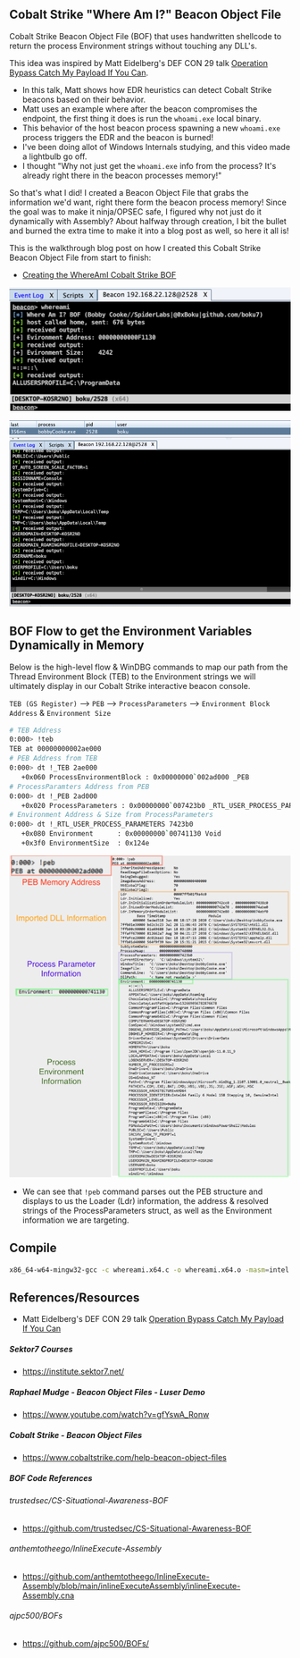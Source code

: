 ## Cobalt Strike "Where Am I?" Beacon Object File
Cobalt Strike Beacon Object File (BOF) that uses handwritten shellcode to return the process Environment strings without touching any DLL's.

This idea was inspired by Matt Eidelberg's DEF CON 29 talk [Operation Bypass Catch My Payload If You Can](https://youtu.be/JXKNdWUs77w).
+ In this talk, Matt shows how EDR heuristics can detect Cobalt Strike beacons based on their behavior. 
+ Matt uses an example where after the beacon compromises the endpoint, the first thing it does is run the `whoami.exe` local binary.
+ This behavior of the host beacon process spawning a new `whoami.exe` process triggers the EDR and the beacon is burned!
+ I've been doing allot of Windows Internals studying, and this video made a lightbulb go off. 
+ I thought "Why not just get the `whoami.exe` info from the process? It's already right there in the beacon processes memory!" 

So that's what I did! I created a Beacon Object File that grabs the information we'd want, right there form the beacon process memory! Since the goal was to make it ninja/OPSEC safe, I figured why not just do it dynamically with Assembly? About halfway through creation, I bit the bullet and burned the extra time to make it into a blog post as well, so here it all is!

This is the walkthrough blog post on how I created this Cobalt Strike Beacon Object File from start to finish:
+ [Creating the WhereAmI Cobalt Strike BOF](https://0xboku.com/2021/08/19/Bof-WhereAmI.html) 

![](/images/beaconLoop.png)

![](/images/greatSuccess.png)

## BOF Flow to get the Environment Variables Dynamically in Memory
Below is the high-level flow & WinDBG commands to map our path from the Thread Environment Block (TEB) to the Environment strings we will ultimately display in our Cobalt Strike interactive beacon console. 

`TEB (GS Register)` --> `PEB` --> `ProcessParameters` --> `Environment Block Address` & `Environment Size`

```bash
# TEB Address
0:000> !teb
TEB at 00000000002ae000
# PEB Address from TEB
0:000> dt !_TEB 2ae000
   +0x060 ProcessEnvironmentBlock : 0x00000000`002ad000 _PEB
# ProcessParamters Address from PEB
0:000> dt !_PEB 2ad000
   +0x020 ProcessParameters : 0x00000000`007423b0 _RTL_USER_PROCESS_PARAMETERS
# Environment Address & Size from ProcessParameters
0:000> dt !_RTL_USER_PROCESS_PARAMETERS 7423b0
   +0x080 Environment      : 0x00000000`00741130 Void
   +0x3f0 EnvironmentSize  : 0x124e
```

![](/images/bangPEB.png)

+ We can see that `!peb` command parses out the PEB structure and displays to us the Loader (Ldr) information, the address & resolved strings of the ProcessParameters struct, as well as the Environment information we are targeting.

## Compile
```bash
x86_64-w64-mingw32-gcc -c whereami.x64.c -o whereami.x64.o -masm=intel
```

## References/Resources
+ Matt Eidelberg's DEF CON 29 talk [Operation Bypass Catch My Payload If You Can](https://youtu.be/JXKNdWUs77w)
##### Sektor7 Courses
+ https://institute.sektor7.net/
##### Raphael Mudge - Beacon Object Files - Luser Demo
+ https://www.youtube.com/watch?v=gfYswA_Ronw
##### Cobalt Strike - Beacon Object Files
+ https://www.cobaltstrike.com/help-beacon-object-files
##### BOF Code References
###### trustedsec/CS-Situational-Awareness-BOF
+ https://github.com/trustedsec/CS-Situational-Awareness-BOF
###### anthemtotheego/InlineExecute-Assembly
+ https://github.com/anthemtotheego/InlineExecute-Assembly/blob/main/inlineExecuteAssembly/inlineExecute-Assembly.cna
###### ajpc500/BOFs
+ https://github.com/ajpc500/BOFs/
